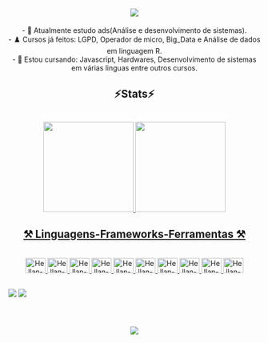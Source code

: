 <h1 align="center">
<img src="https://readme-typing-svg.herokuapp.com/?font=Righteous&size=35&center=true&vCenter=true&width=500&height=70&duration=4000&lines=olá!+👋;+me+chamo+Hellan!;" />
</h1>

<div  align="center" >
  - 🔭 Atualmente estudo ads(Análise e desenvolvimento de sistemas).
  <br>
  - ♟️ Cursos já feitos: LGPD, Operador de micro, Big_Data e Análise de dados em linguagem R.
  <br>
  - 🌱 Estou cursando: Javascript, Hardwares, Desenvolvimento de sistemas em várias linguas entre outros cursos.
</div>

<h2 align="center" >⚡Stats⚡</h2>
<br>
<div align="center">
  <a href="https://github.com/HEllanlins">
    <img height="180em" src="https://github-readme-stats.vercel.app/api?username=HEllanlins&theme=aura&show_icons=true"/>
    <img height="180em" src="https://github-readme-stats.vercel.app/api/top-langs/?username=HEllanlins&layout=compact&langs_count=16&theme=vue-dark"/>
</div>

<h2 align="center" >⚒️ Linguagens-Frameworks-Ferramentas ⚒️</h2>

<div align="center" style="display: inline_block"><br>
  <img aling="center" alt="Hellan-Js" height="30" width="40" src="https://cdn.jsdelivr.net/gh/devicons/devicon@latest/icons/javascript/javascript-plain.svg">
  <img aling="center" alt="Hellan-Ts" height="30" width="40" src="https://cdn.jsdelivr.net/gh/devicons/devicon@latest/icons/typescript/typescript-plain.svg">
  <img aling="center" alt="Hellan-React" height="30" width="40" src="https://cdn.jsdelivr.net/gh/devicons/devicon@latest/icons/react/react-original.svg">
  <img aling="center" alt="Hellan-HTML" height="30" width="40" src="https://cdn.jsdelivr.net/gh/devicons/devicon@latest/icons/html5/html5-original.svg">
  <img aling="center" alt="Hellan-CSS" height="30" width="40" src="https://cdn.jsdelivr.net/gh/devicons/devicon@latest/icons/css3/css3-original.svg">
  <img aling="center" alt="Hellan-Python" height="30" width="40" src="https://cdn.jsdelivr.net/gh/devicons/devicon@latest/icons/python/python-original.svg">
  <img aling="center" alt="Hellan-Csharp" height="30" width="40" src="https://cdn.jsdelivr.net/gh/devicons/devicon@latest/icons/csharp/csharp-original.svg">
  <img aling="center" alt="Hellan-Csharp" height="30" width="40" src="https://cdn.jsdelivr.net/gh/devicons/devicon@latest/icons/bootstrap/bootstrap-original.svg">
  <img aling="center" alt="Hellan-Csharp" height="30" width="40" src="https://cdn.jsdelivr.net/gh/devicons/devicon@latest/icons/git/git-original.svg">
  <img aling="center" alt="Hellan-Csharp" height="30" width="40" src="https://cdn.jsdelivr.net/gh/devicons/devicon@latest/icons/github/github-original.svg">
</div>

##

<div>
  <a href="https://www.youtube.com/@hellanlins3042" target="_blank"><img src="https://img.shields.io/badge/youtube-FF0000?style=for-the-badge&logo=youtube&logoColor=white" target="_blank"></a>
  <a href="https://www.instagram.com/hellan_lins/" target="_blank"><img src="https://img.shields.io/badge/-instagram-%23E4405F?style=for-the-badge&logo=instragram&logoColor=white" target="_blank"></a>
</div>

<br>
<h1 align="center">
<img src="https://readme-typing-svg.herokuapp.com/?font=Righteous&size=35&center=true&vCenter=true&width=500&height=70&duration=4000&lines=obrigado+pela+atenção!;" />
</h1>
